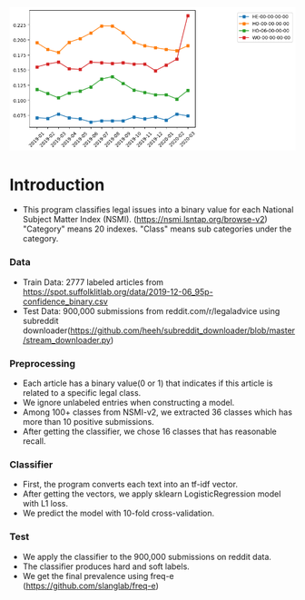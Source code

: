 ![Test Image 1](figs/monthly_1.png)

# Introduction
* This program classifies legal issues into a binary value for each National Subject Matter Index (NSMI). (https://nsmi.lsntap.org/browse-v2) 
"Category" means 20 indexes. 
"Class" means sub categories under the category.
### Data
* Train Data: 2777 labeled articles from https://spot.suffolklitlab.org/data/2019-12-06_95p-confidence_binary.csv
* Test Data: 900,000 submissions from reddit.com/r/legaladvice using subreddit downloader(https://github.com/heeh/subreddit_downloader/blob/master/stream_downloader.py)


### Preprocessing
* Each article has a binary value(0 or 1) that indicates if this article is related to a specific legal class. 
* We ignore unlabeled entries when constructing a model.
* Among 100+ classes from NSMI-v2, we extracted 36 classes which has more than 10 positive submissions.
* After getting the classifier, we chose 16 classes that has reasonable recall.

### Classifier
* First, the program converts each text into an tf-idf vector.
* After getting the vectors, we apply sklearn LogisticRegression model with L1 loss.
* We predict the model with 10-fold cross-validation.

### Test
* We apply the classifier to the 900,000 submissions on reddit data.
* The classifier produces hard and soft labels.
* We get the final prevalence using freq-e (https://github.com/slanglab/freq-e)
